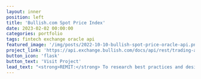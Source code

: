 ```yaml
---
layout: inner
position: left
title: 'Bullish.com Spot Price Index'
date: 2023-02-02 00:00:00
categories: portfolio
tags: fintech exchange oracle api 
featured_image: '/img/posts/2022-10-10-bullish-spot-price-oracle-api.png'
project_link: 'https://api.exchange.bullish.com/docs/api/rest/trading-api/v2/#tag--index-data'
button_icon: 'flask'
button_text: 'Visit Project'
lead_text: "<strong>REMIT:</strong> To research best practices and design a spot-price oracle/index engine and related RESTful API suite in support of margin and futures products. Architectural requirements included sourcing data from redundant providers. External stakeholder requirements included 3rd party reproducibility, enabling customers to trustlessly validate. Internal stakeholder requirements included an interface for dynamic launching of indices on-demand for various business logic needs."
---
```

